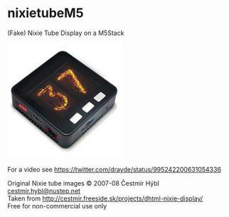 # nixietubeM5
(Fake) Nixie Tube Display on a M5Stack

![Illustration](illustration.jpg)

For a video see
https://twitter.com/drayde/status/995242200631054336


Original Nixie tube images © 2007-08 Čestmír Hýbl <cestmir.hybl@nustep.net>  
Taken from http://cestmir.freeside.sk/projects/dhtml-nixie-display/  
Free for non-commercial use only
